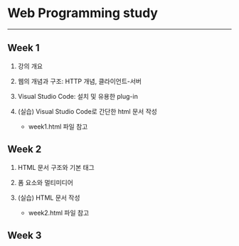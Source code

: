 # Web Programming study
<hr>

## Week 1

1. 강의 개요
  
3. 웹의 개념과 구조: HTTP 개념, 클라이언트-서버

4. Visual Studio Code: 설치 및 유용한 plug-in
  
5. (실습) Visual Studio Code로 간단한 html 문서 작성
   -  week1.html 파일 참고 

## Week 2

1. HTML 문서 구조와 기본 태그

3. 폼 요소와 멀티미디어
  
5. (실습) HTML 문서 작성
   -  week2.html 파일 참고

## Week 3
